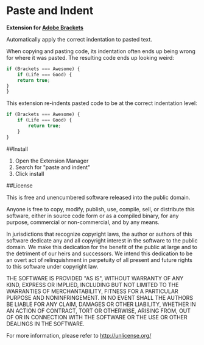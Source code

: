 Paste and Indent
==========

**Extension for [Adobe Brackets](http://brackets.io)**

Automatically apply the correct indentation to pasted text.

When copying and pasting code, its indentation often ends up being wrong for
where it was pasted. The resulting code ends up looking weird:

```javascript
if (Brackets === Awesome) {
    if (Life === Good) {
    return true;
}
}
```

This extension re-indents pasted code to be at the correct indentation level:

```javascript
if (Brackets === Awesome) {
    if (Life === Good) {
        return true;
    }
}
```

##Install

1. Open the Extension Manager
2. Search for "paste and indent"
3. Click install

##License

This is free and unencumbered software released into the public domain.

Anyone is free to copy, modify, publish, use, compile, sell, or
distribute this software, either in source code form or as a compiled
binary, for any purpose, commercial or non-commercial, and by any
means.

In jurisdictions that recognize copyright laws, the author or authors
of this software dedicate any and all copyright interest in the
software to the public domain. We make this dedication for the benefit
of the public at large and to the detriment of our heirs and
successors. We intend this dedication to be an overt act of
relinquishment in perpetuity of all present and future rights to this
software under copyright law.

THE SOFTWARE IS PROVIDED "AS IS", WITHOUT WARRANTY OF ANY KIND,
EXPRESS OR IMPLIED, INCLUDING BUT NOT LIMITED TO THE WARRANTIES OF
MERCHANTABILITY, FITNESS FOR A PARTICULAR PURPOSE AND NONINFRINGEMENT.
IN NO EVENT SHALL THE AUTHORS BE LIABLE FOR ANY CLAIM, DAMAGES OR
OTHER LIABILITY, WHETHER IN AN ACTION OF CONTRACT, TORT OR OTHERWISE,
ARISING FROM, OUT OF OR IN CONNECTION WITH THE SOFTWARE OR THE USE OR
OTHER DEALINGS IN THE SOFTWARE.

For more information, please refer to <http://unlicense.org/>
